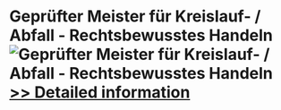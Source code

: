 # Geprüfter Meister für Kreislauf- / Abfall - Rechtsbewusstes Handeln<br />![Geprüfter Meister für Kreislauf- / Abfall - Rechtsbewusstes Handeln](https://mycommerce.akamaized.net/api/pimages/P300579756/BIG/300579756.JPG)<br />[>> Detailed information](https://secure.shareit.com/shareit/product.html?productid=300579756&affiliateid=200057808)